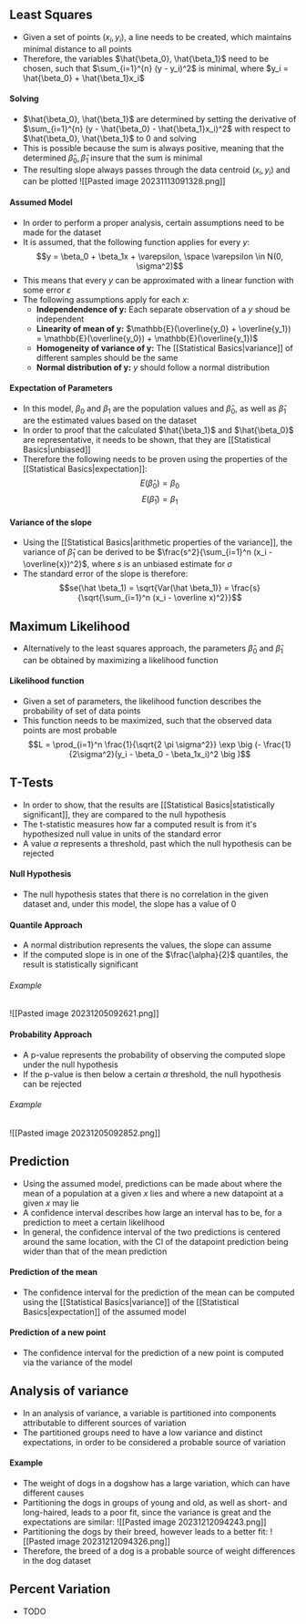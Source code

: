 ## Least Squares
- Given a set of points $(x_i, y_i)$, a line needs to be created, which maintains minimal distance to all points
- Therefore, the variables $\hat{\beta_0}, \hat{\beta_1}$ need to be chosen, such that $\sum_{i=1}^{n} (y - y_i)^2$ is minimal, where $y_i = \hat{\beta_0} + \hat{\beta_1}x_i$
#### Solving
- $\hat{\beta_0}, \hat{\beta_1}$ are determined by setting the derivative of $\sum_{i=1}^{n} (y - \hat{\beta_0} - \hat{\beta_1}x_i)^2$ with respect to $\hat{\beta_0}, \hat{\beta_1}$ to $0$ and solving
- This is possible because the sum is always positive, meaning that the determined $\hat{\beta}_0, \hat{\beta}_1$ insure that the sum is minimal
- The resulting slope always passes through the data centroid $(x_i, y_i)$ and can be plotted
![[Pasted image 20231113091328.png]]
#### Assumed Model
- In order to perform a proper analysis, certain assumptions need to be made for the dataset
- It is assumed, that the following function applies for every $y$:
$$y = \beta_0 + \beta_1x + \varepsilon, \space \varepsilon \in N(0, \sigma^2)$$
- This means that every $y$ can be approximated with a linear function with some error $\varepsilon$
- The following assumptions apply for each $x$:
	- **Independendence of y:** Each separate observation of a $y$ shoud be independent
	- **Linearity of mean of y:** $\mathbb{E}(\overline{y_0} + \overline{y_1}) = \mathbb{E}(\overline{y_0}) + \mathbb{E}(\overline{y_1})$
	- **Homogeneity of variance of y:** The [[Statistical Basics|variance]] of different samples should be the same
	- **Normal distribution of y:** $y$ should follow a normal distribution
#### Expectation of Parameters
- In this model, $\beta_0$ and $\beta_1$ are the population values and $\hat \beta_0$, as well as $\hat \beta_1$ are the estimated values based on the dataset
- In order to proof that the calculated $\hat{\beta_1}$ and $\hat{\beta_0}$ are representative, it needs to be shown, that they are [[Statistical Basics|unbiased]]
- Therefore the following needs to be proven using the properties of the [[Statistical Basics|expectation]]:
$$E(\hat\beta_0) = \beta_0$$
$$E(\hat\beta_1) = \beta_1$$
#### Variance of the slope
- Using the [[Statistical Basics|arithmetic properties of the variance]], the variance of $\hat \beta_1$ can be derived to be $\frac{s^2}{\sum_{i=1}^n (x_i - \overline{x})^2}$, where $s$ is an unbiased estimate for $\sigma$
- The standard error of the slope is therefore:
$$se(\hat \beta_1) = \sqrt{Var(\hat \beta_1)} = \frac{s}{\sqrt{\sum_{i=1}^n (x_i - \overline x)^2}}$$
## Maximum Likelihood
- Alternatively to the least squares approach, the parameters $\hat\beta_0$ and $\hat\beta_1$ can be obtained by maximizing a likelihood function
#### Likelihood function
- Given a set of parameters, the likelihood function describes the probability of set of data points
- This function needs to be maximized, such that the observed data points are most probable
$$L = \prod_{i=1}^n \frac{1}{\sqrt{2 \pi \sigma^2}} \exp \big (- \frac{1}{2\sigma^2}(y_i - \beta_0 - \beta_1x_i)^2 \big )$$
## T-Tests
- In order to show, that the results are [[Statistical Basics|statistically significant]], they are compared to the null hypothesis
- The t-statistic measures how far a computed result is from it's hypothesized null value in units of the standard error
- A value $\alpha$ represents a threshold, past which the null hypothesis can be rejected
#### Null Hypothesis
- The null hypothesis states that there is no correlation in the given dataset and, under this model, the slope has a value of $0$
#### Quantile Approach
- A normal distribution represents the values, the slope can assume
- If the computed slope is in one of the $\frac{\alpha}{2}$ quantiles, the result is statistically significant
###### Example
![[Pasted image 20231205092621.png]]
#### Probability Approach
- A p-value represents the probability of observing the computed slope under the null hypothesis
- If the p-value is then below a certain $\alpha$ threshold, the null hypothesis can be rejected
###### Example
![[Pasted image 20231205092852.png]]
## Prediction
- Using the assumed model, predictions can be made about where the mean of a population at a given $x$ lies and where a new datapoint at a given $x$ may lie
- A confidence interval describes how large an interval has to be, for a prediction to meet a certain likelihood
- In general, the confidence interval of the two predictions is centered around the same location, with the CI of the datapoint prediction being wider than that of the mean prediction
#### Prediction of the mean
- The confidence interval for the prediction of the mean can be computed using the [[Statistical Basics|variance]] of the [[Statistical Basics|expectation]] of the assumed model
#### Prediction of a new point
- The confidence interval for the prediction of a new point is computed via the variance of the model
## Analysis of variance
- In an analysis of variance, a variable is partitioned into components attributable to different sources of variation
- The partitioned groups need to have a low variance and distinct expectations, in order to be considered a probable source of variation
#### Example
- The weight of dogs in a dogshow has a large variation, which can have different causes
- Partitioning the dogs in groups of young and old, as well as short- and long-haired, leads to a poor fit, since the variance is great and the expectations are similar:
![[Pasted image 20231212094243.png]]
- Partitioning the dogs by their breed, however leads to a better fit:
![[Pasted image 20231212094326.png]]
- Therefore, the breed of a dog is a probable source of weight differences in the dog dataset
## Percent Variation
- TODO